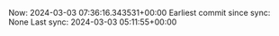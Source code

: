 Now: 2024-03-03 07:36:16.343531+00:00 Earliest commit since sync: None Last sync: 2024-03-03 05:11:55+00:00
